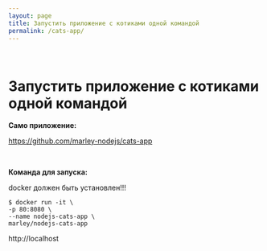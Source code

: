 ```yaml
---
layout: page
title: Запустить приложение с котиками одной командой
permalink: /cats-app/
---
```


<br/>

# Запустить приложение с котиками одной командой

**Само приложение:**

https://github.com/marley-nodejs/cats-app

<br/>

**Команда для запуска:**

docker должен быть установлен!!!

    $ docker run -it \
    -p 80:8080 \
    --name nodejs-cats-app \
    marley/nodejs-cats-app

http://localhost
